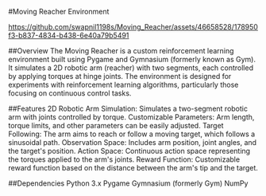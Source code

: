 #Moving Reacher Environment

https://github.com/swapnil1198s/Moving_Reacher/assets/46658528/178950f3-b837-4834-b438-6e40a79b5491

##Overview
The Moving Reacher is a custom reinforcement learning environment built using Pygame and Gymnasium (formerly known as Gym). It simulates a 2D robotic arm (reacher) with two segments, each controlled by applying torques at hinge joints. The environment is designed for experiments with reinforcement learning algorithms, particularly those focusing on continuous control tasks.

##Features
2D Robotic Arm Simulation: Simulates a two-segment robotic arm with joints controlled by torque.
Customizable Parameters: Arm length, torque limits, and other parameters can be easily adjusted.
Target Following: The arm aims to reach or follow a moving target, which follows a sinusoidal path.
Observation Space: Includes arm position, joint angles, and the target's position.
Action Space: Continuous action space representing the torques applied to the arm's joints.
Reward Function: Customizable reward function based on the distance between the arm's tip and the target.

##Dependencies
Python 3.x
Pygame
Gymnasium (formerly Gym)
NumPy
